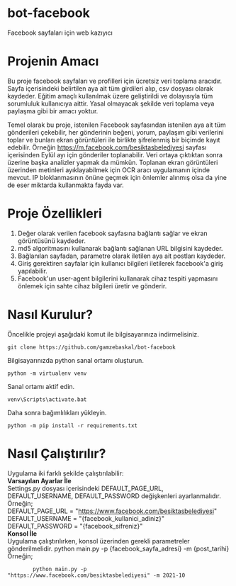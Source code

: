 # bot-facebook
 Facebook sayfaları için web kazıyıcı

# <b>Projenin Amacı</b><br/>
Bu proje facebook sayfaları ve profilleri için ücretsiz veri toplama aracıdır. Sayfa içerisindeki belirtilen aya ait tüm girdileri alıp, csv dosyası olarak kaydeder. Eğitim amaçlı kullanılmak üzere geliştirildi ve dolayısıyla tüm sorumluluk kullanıcıya aittir. Yasal olmayacak şekilde veri toplama veya paylaşma gibi bir amacı yoktur.

Temel olarak bu proje, istenilen Facebook sayfasından istenilen aya ait tüm gönderileri çekebilir, her gönderinin beğeni, yorum, paylaşım gibi verilerini toplar ve bunları ekran görüntüleri ile birlikte şifrelenmiş bir biçimde kayıt edebilir. Örneğin https://m.facebook.com/besiktasbelediyesi sayfası içerisinden Eylül ayı için gönderiler toplanabilir. Veri ortaya çıktıktan sonra üzerine başka analizler yapmak da mümkün. Toplanan ekran görüntüleri üzerinden metinleri ayıklayabilmek için OCR aracı uygulamanın içinde mevcut. IP bloklanmasının önüne geçmek için önlemler alınmış olsa da yine de eser miktarda kullanmakta fayda var.

# <b>Proje Özellikleri</b><br/>
1) Değer olarak verilen facebook sayfasına bağlantı sağlar ve ekran görüntüsünü kaydeder.
2) md5 algoritmasını kullanarak bağlantı sağlanan URL bilgisini kaydeder.
3) Bağlanılan sayfadan, parametre olarak iletilen aya ait postları kaydeder.
4) Giriş gerektiren sayfalar için kullanıcı bilgileri iletilerek facebook'a giriş yapılabilir.
5) Facebook'un user-agent bilgilerini kullanarak cihaz tespiti yapmasını önlemek için sahte cihaz bilgileri üretir ve gönderir.

# <b>Nasıl Kurulur?</b><br/>
Öncelikle projeyi aşağıdaki komut ile bilgisayarınıza indirmelisiniz.

    git clone https://github.com/gamzebaskal/bot-facebook

Bilgisayarınızda python sanal ortamı oluşturun.

    python -m virtualenv venv

Sanal ortamı aktif edin.
    
    venv\Scripts\activate.bat

Daha sonra bağımlılıkları yükleyin.

    python -m pip install -r requirements.txt


# <b>Nasıl Çalıştırılır?</b><br/>
Uygulama iki farklı şekilde çalıştırılabilir:<br/>
    <b>Varsayılan Ayarlar İle</b><br/>
        Settings.py dosyası içerisindeki DEFAULT_PAGE_URL, DEFAULT_USERNAME, DEFAULT_PASSWORD değişkenleri ayarlanmalıdır.<br/>
        Örneğin;<br/>
            DEFAULT_PAGE_URL = "https://www.facebook.com/besiktasbelediyesi"
            DEFAULT_USERNAME = "{facebook_kullanici_adiniz}"
            DEFAULT_PASSWORD = "{facebook_sifreniz}"<br/>
    <b>Konsol İle</b><br/>
        Uygulama çalıştırılırken, konsol üzerinden gerekli parametreler gönderilmelidir. python main.py -p {facebook_sayfa_adresi} -m {post_tarihi} <br/>
        Örneğin;<br/>

            python main.py -p "https://www.facebook.com/besiktasbelediyesi" -m 2021-10